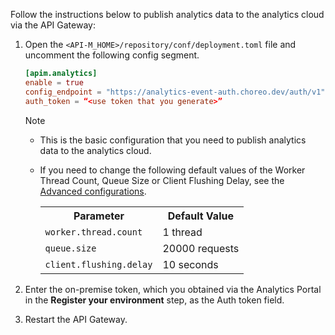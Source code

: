 
Follow the instructions below to publish analytics data to the analytics cloud via the API Gateway:

1. Open the `<API-M_HOME>/repository/conf/deployment.toml` file and uncomment the following config segment.

     ```toml
     [apim.analytics]
     enable = true
     config_endpoint = "https://analytics-event-auth.choreo.dev/auth/v1"
     auth_token = “<use token that you generate>”
     ```

      <div class="admonition note">
      <p class="admonition-title">Note</p>
      <ul><li><p>This is the basic configuration that you need to publish analytics data to the analytics cloud.</p></li>
      <li>If you need to change the following default values of the Worker Thread Count, Queue Size or Client Flushing Delay, see the <a href="../../../../../../api-analytics/gateways/configure-synapse-gateway/#advanced-configurations">Advanced configurations</a>.
      <table>
      <tr>
      <th><b>Parameter</b></th>
      <th><b>Default Value</b></th>
      </tr>
      <tr>
      <td><code>worker.thread.count</code></td>
      <td> 1 thread</td>
      </tr>
      <tr>
      <td><code>queue.size</code></td>
      <td>20000 requests</td></tr>
      <tr>
      <td><code>client.flushing.delay</code></td>
      <td>10 seconds</td>
      </tr>
      </table>
      </li>
      </ul>
      </div>

2. Enter the on-premise token, which you obtained via the Analytics Portal in the **Register your environment** step, as the Auth token field.
   
3. Restart the API Gateway.
